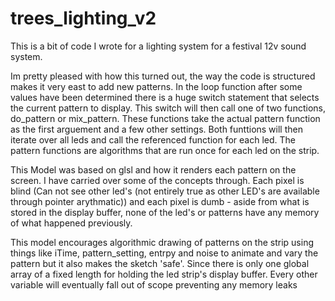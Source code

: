 # trees_lighting_v2

This is a bit of code I wrote for a lighting system for a festival 12v sound system. 

Im pretty pleased with how this turned out, the way the code is structured makes it very east to add new patterns. In the loop function after some values have been determined there is a huge switch statement that selects the current pattern to display. This switch will then call one of two functions, do_pattern or mix_pattern. These functions take the actual pattern function as the first arguement and a few other settings. Both funttions will then iterate over all leds and call the referenced function for each led. The pattern functions are algorithms that are run once for each led on the strip. 

This Model was based on glsl and how it renders each pattern on the screen. I have carried over some of the concepts through. Each pixel is blind (Can not see other led's (not entirely true as other LED's are available through pointer arythmatic)) and each pixel is dumb - aside from what is stored in the display buffer, none of the led's or patterns have any memory of what happened previously.

This model encourages algorithmic drawing of patterns on the strip using things like iTime, pattern_setting, entrpy and noise to animate and vary the pattern but it also makes the sketch 'safe'. Since there is only one global array of a fixed length for holding the led strip's display buffer. Every other variable will eventually fall out of scope preventing any memory leaks 

